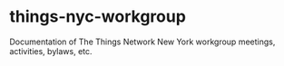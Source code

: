 # things-nyc-workgroup
Documentation of The Things Network New York workgroup meetings, activities, bylaws, etc.
